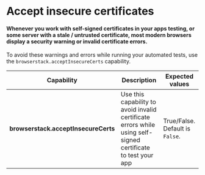 # Accept insecure certificates

#### Whenever you work with self-signed certificates in your apps testing, or some server with a stale / untrusted certificate, most modern browsers display a security warning or invalid certificate errors.

To avoid these warnings and errors while running your automated tests, use the `browserstack.acceptInsecureCerts` capability.

| Capability | Description | Expected values |
| ---------- | ----------- | --------------- |
|**browserstack.acceptInsecureCerts** | Use this capability to avoid invalid certificate errors while using self-signed certificate to test your app | True/False. Default is `False`. 
